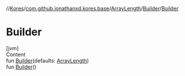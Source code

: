 //[Kores](../../../index.md)/[com.github.jonathanxd.kores.base](../../index.md)/[ArrayLength](../index.md)/[Builder](index.md)/[Builder](-builder.md)



# Builder  
[jvm]  
Content  
fun [Builder](-builder.md)(defaults: [ArrayLength](../index.md))  
fun [Builder](-builder.md)()  



